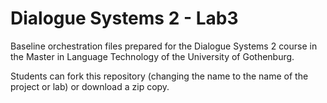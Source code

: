 # Dialogue Systems 2 - Lab3

Baseline orchestration files prepared for the Dialogue Systems 2 course in the Master in Language Technology of the University of Gothenburg.

Students can fork this repository (changing the name to the name of the project or lab) or download a zip copy.
